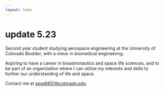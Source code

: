 ```yaml
---
layout: home
---
```

# update 5.23

Second year student studying aerospace engineering at the University of Colorado Boulder, with a minor in biomedical engineering.

Aspiring to have a career in bioastronautics and space life sciences, and to be part of an organization where I can utilize my interests and skills to further our understanding of life and space.

Contact me at sese6651@colorado.edu
